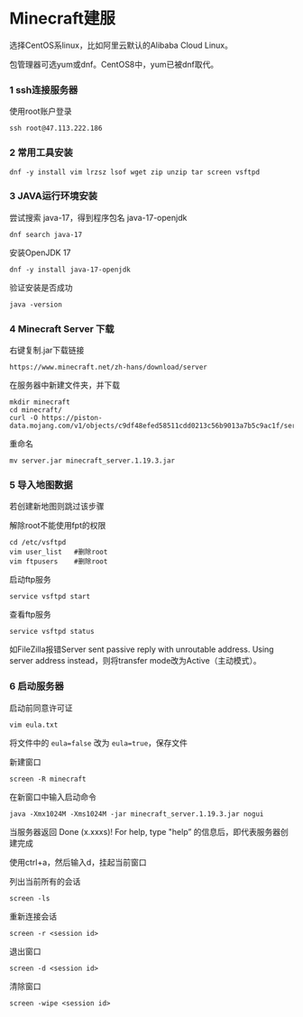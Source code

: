 # Minecraft建服

选择CentOS系linux，比如阿里云默认的Alibaba Cloud Linux。

包管理器可选yum或dnf。CentOS8中，yum已被dnf取代。

### 1 ssh连接服务器

使用root账户登录

```
ssh root@47.113.222.186
```

### 2 常用工具安装

```
dnf -y install vim lrzsz lsof wget zip unzip tar screen vsftpd
```

### 3  JAVA运行环境安装

尝试搜索 java-17，得到程序包名 java-17-openjdk

```
dnf search java-17
```

安装OpenJDK 17

```
dnf -y install java-17-openjdk
```

验证安装是否成功

```
java -version
```

### 4 Minecraft Server 下载

右键复制.jar下载链接

```
https://www.minecraft.net/zh-hans/download/server
```

在服务器中新建文件夹，并下载

```
mkdir minecraft
cd minecraft/
curl -O https://piston-data.mojang.com/v1/objects/c9df48efed58511cdd0213c56b9013a7b5c9ac1f/server.jar
```

重命名

```
mv server.jar minecraft_server.1.19.3.jar
```

### 5 导入地图数据

若创建新地图则跳过该步骤

解除root不能使用fpt的权限

```
cd /etc/vsftpd
vim user_list	#删除root
vim ftpusers	#删除root
```

启动ftp服务

```
service vsftpd start
```

查看ftp服务

```
service vsftpd status
```

如FileZilla报错Server sent passive reply with unroutable address. Using server address instead，则将transfer mode改为Active（主动模式）。

### 6 启动服务器

启动前同意许可证

```
vim eula.txt
```

将文件中的 ```eula=false``` 改为 ```eula=true```，保存文件

新建窗口

```
screen -R minecraft
```

在新窗口中输入启动命令

```
java -Xmx1024M -Xms1024M -jar minecraft_server.1.19.3.jar nogui
```

当服务器返回 Done (x.xxxs)! For help, type "help” 的信息后，即代表服务器创建完成

使用ctrl+a，然后输入d，挂起当前窗口

列出当前所有的会话

```
screen -ls
```

重新连接会话

```
screen -r <session id>
```

退出窗口

```
screen -d <session id>
```

清除窗口

```
screen -wipe <session id>
```

